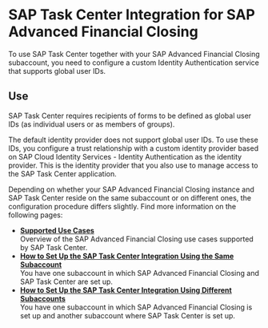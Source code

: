 <!-- loio625bfc3f35b24b2ba102384c691f3a32 -->

# SAP Task Center Integration for SAP Advanced Financial Closing

To use SAP Task Center together with your SAP Advanced Financial Closing subaccount, you need to configure a custom Identity Authentication service that supports global user IDs.



<a name="loio625bfc3f35b24b2ba102384c691f3a32__section_ltx_tjc_gzb"/>

## Use

SAP Task Center requires recipients of forms to be defined as global user IDs \(as individual users or as members of groups\).

The default identity provider does not support global user IDs. To use these IDs, you configure a trust relationship with a custom identity provider based on SAP Cloud Identity Services - Identity Authentication as the identity provider. This is the identity provider that you also use to manage access to the SAP Task Center application.

Depending on whether your SAP Advanced Financial Closing instance and SAP Task Center reside on the same subaccount or on different ones, the configuration procedure differs slightly. Find more information on the following pages:

-   **[Supported Use Cases](supported-use-cases-dc59212.md "Overview of the SAP Advanced
                                                  Financial Closing use
		cases supported by SAP Task
                                                  Center.")**  
Overview of the SAP Advanced Financial Closing use cases supported by SAP Task Center.
-   **[How to Set Up the SAP Task Center Integration Using the Same Subaccount](how-to-set-up-the-sap-task-center-integration-using-the-same-subaccount-0ad15cd.md "You have one subaccount in which SAP Advanced
                                                  Financial Closing and SAP Task
                                                  Center are set
		up.")**  
You have one subaccount in which SAP Advanced Financial Closing and SAP Task Center are set up.
-   **[How to Set Up the SAP Task Center Integration Using Different Subaccounts](how-to-set-up-the-sap-task-center-integration-using-different-subaccounts-98629e1.md "You have one subaccount in which SAP Advanced
                                                  Financial Closing is set up and another
		subaccount where SAP Task
                                                  Center
		is set up.")**  
You have one subaccount in which SAP Advanced Financial Closing is set up and another subaccount where SAP Task Center is set up.


